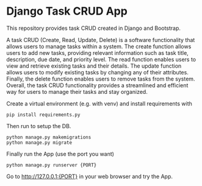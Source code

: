 # Django Task CRUD App

This repository provides task CRUD created in Django and Bootstrap.

A task CRUD (Create, Read, Update, Delete) is a software functionality that allows users to manage tasks within a system. The create function allows users to add new tasks, providing relevant information such as task title, description, due date, and priority level. The read function enables users to view and retrieve existing tasks and their details. The update function allows users to modify existing tasks by changing any of their attributes. Finally, the delete function enables users to remove tasks from the system. Overall, the task CRUD functionality provides a streamlined and efficient way for users to manage their tasks and stay organized.

Create a virtual environment (e.g. with venv) and install requirements with
```
pip install requirements.py
```
Then run to setup the DB.
```
python manage.py makemigrations
python manage.py migrate
```
Finally run the App (use the port you want)
```
python manage.py runserver {PORT}
```
Go to http://127.0.0.1:{PORT} in your web browser and try the App.
